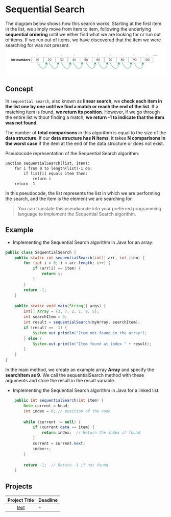 # Sequential Search

The diagram below shows how this search works. Starting at the first item in the list, we simply move from item to item, following the underlying **sequential ordering** until we either find what we are looking for or run out of items. If we run out of items, we have discovered that the item we were searching for was not present.
<img width="910" alt="Sequential Search" src="https://github.com/SAFCSP-Team/data-structures-and-algorithms-bootcamp/blob/main/data-structures-and-algorithms-101/03-algorithms/01-searching/resources/sequential-search.png" />

## Concept
In `sequential search`, also known as **linear search**, we **check each item in the list one by one until we find a match or reach the end of the list**. If a matching item is found, **we return its position**. However, if we go through the entire list without finding a match, **we return -1 to indicate that the item was not found**.

The number of **total comparisons** in this algorithm is equal to the size of the **data structure**. If our **data structure has N items**, it takes **N comparisons in the worst case** if the item at the end of the data structure or does not exist.

Pseudocode representation of the Sequential Search algorithm:
```
unction sequentialSearch(list, item):
    for i from 0 to length(list)-1 do:
        if list[i] equals item then:
            return i
    return -1
```
In this pseudocode, the list represents the list in which we are performing the search, and the item is the element we are searching for.
> You can translate this pseudocode into your preferred programming language to implement the Sequential Search algorithm.
## Example 
- Implementing the Sequential Search algorithm in Java for an array:
```java
public class SequentialSearch {
    public static int sequentialSearch(int[] arr, int item) {
        for (int i = 0; i < arr.length; i++) {
            if (arr[i] == item) {
                return i;
            }
        }
        return -1;
    }

    public static void main(String[] args) {
        int[] Array = {3, 7, 2, 1, 9, 5};
        int searchItem = 9;
        int result = sequentialSearch(myArray, searchItem);
        if (result == -1) {
            System.out.println("Item not found in the array");
        } else {
            System.out.println("Item found at index " + result);
        }
    }
}
```
In the main method, we create an example array **Array** and specify the **searchItem as 9**. We call the sequentialSearch method with these arguments and store the result in the result variable.

- Implementing the Sequential Search algorithm in Java for a linked list:
```java
    public int sequentialSearch(int item) {
        Node current = head;
        int index = 0; // position of the node

        while (current != null) {
            if (current.data == item) {
                return index;  // Return the index if found
            }
            current = current.next;
            index++;
        }

        return -1;  // Return -1 if not found
    }
```


## Projects
|Project Title | Deadline |
|:-----------:|:-------------|
|[text](-) | - | 



